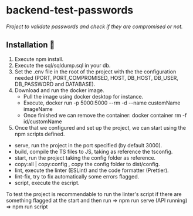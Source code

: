 # backend-test-passwords

_Project to validate passwords and check if they are compromised or not._

## Installation 🔧

1. Execute npm install.
2. Execute the sql/sqldump.sql in your db.
3. Set the .env file in the root of the project with the the configuration needed (PORT, PORT_COMPROMISED, HOST, DB_HOST, DB_USER, DB_PASSWORD and DATABASE).
4. Download and run the docker image.
   - Pull the image using docker desktop for instance.
   - Execute, docker run -p 5000:5000 --rm -d --name customName imageName
   - Once finished we can remove the container: docker container rm -f id/customName
5. Once that we configured and set up the project, we can start using the npm scripts defined.

- serve, run the project in the port specified (by default 3000).
- build, compile the TS files to JS, taking as reference the tsconfig.
- start, run the project taking the config folder as reference.
- copy:all | copy:config , copy the config folder to dist/config.
- lint, execute the linter (ESLint) and the code formatter (Prettier).
- lint-fix, try to fix automatically some errors flagged.
- script, execute the escript.

To test the project is recommendable to run the linter's script if there are something flagged at the start and then run => npm run serve (API running) => npm run script
